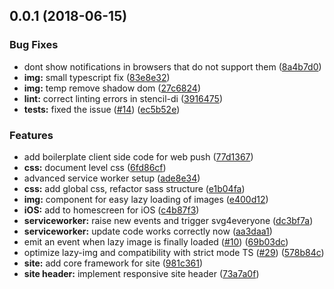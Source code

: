 <a name="0.0.1"></a>
## 0.0.1 (2018-06-15)


### Bug Fixes

* dont show notifications in browsers that do not support them ([8a4b7d0](https://github.com/ionic-team/stencil-app-starter/commit/8a4b7d0))
* **img:** small typescript fix ([83e8e32](https://github.com/ionic-team/stencil-app-starter/commit/83e8e32))
* **img:** temp remove shadow dom ([27c6824](https://github.com/ionic-team/stencil-app-starter/commit/27c6824))
* **lint:** correct linting errors in stencil-di ([3916475](https://github.com/ionic-team/stencil-app-starter/commit/3916475))
* **tests:** fixed the issue ([#14](https://github.com/ionic-team/stencil-app-starter/issues/14)) ([ec5b52e](https://github.com/ionic-team/stencil-app-starter/commit/ec5b52e))


### Features

* add boilerplate client side code for web push ([77d1367](https://github.com/ionic-team/stencil-app-starter/commit/77d1367))
* **css:** document level css ([6fd86cf](https://github.com/ionic-team/stencil-app-starter/commit/6fd86cf))
* advanced service worker setup ([ade8e34](https://github.com/ionic-team/stencil-app-starter/commit/ade8e34))
* **css:** add global css, refactor sass structure ([e1b04fa](https://github.com/ionic-team/stencil-app-starter/commit/e1b04fa))
* **img:** component for easy lazy loading of images ([e400d12](https://github.com/ionic-team/stencil-app-starter/commit/e400d12))
* **iOS:** add to homescreen for iOS ([c4b87f3](https://github.com/ionic-team/stencil-app-starter/commit/c4b87f3))
* **serviceworker:** raise new events and trigger svg4everyone ([dc3bf7a](https://github.com/ionic-team/stencil-app-starter/commit/dc3bf7a))
* **serviceworker:** update code works correctly now ([aa3daa1](https://github.com/ionic-team/stencil-app-starter/commit/aa3daa1))
* emit an event when lazy image is finally loaded ([#10](https://github.com/ionic-team/stencil-app-starter/issues/10)) ([69b03dc](https://github.com/ionic-team/stencil-app-starter/commit/69b03dc))
* optimize lazy-img and compatibility with strict mode TS ([#29](https://github.com/ionic-team/stencil-app-starter/issues/29)) ([578b84c](https://github.com/ionic-team/stencil-app-starter/commit/578b84c))
* **site:** add core framework for site ([981c361](https://github.com/ionic-team/stencil-app-starter/commit/981c361))
* **site header:** implement responsive site header ([73a7a0f](https://github.com/ionic-team/stencil-app-starter/commit/73a7a0f))



